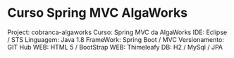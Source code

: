 # Curso Spring MVC AlgaWorks
Project:        cobranca-algaworks
Curso:          Spring MVC da AlgaWorks
IDE:            Eclipse / STS
Linguagem:      Java 1.8
FrameWork:      Spring Boot / MVC
Versionamento:  GIT Hub
WEB:            HTML 5 / BootStrap
WEB:            Thimeleafy
DB:             H2 / MySql / JPA
